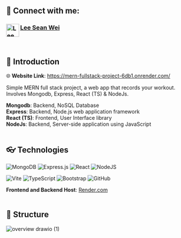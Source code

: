 ## 🤝 Connect with me:
### <a href="https://www.linkedin.com/in/sean-wei-lee-40918415b"><img align="left" src="https://raw.githubusercontent.com/yushi1007/yushi1007/main/images/linkedin.svg" alt="Lee Sean Wei | LinkedIn" width="35px"/> **Lee Sean Wei**<br/><br/><br/> </a>

## 📝 Introduction


🌐 **Website Link**: https://mern-fullstack-project-6db1.onrender.com/

Simple MERN full stack project, a web app that records your workout. Involves Mongodb, Express, React (TS) & NodeJs.

**Mongodb**: Backend, NoSQL Database<br/> 
**Express**: Backend, Node.js web application framework<br/> 
**React (TS)**: Frontend, User Interface library<br/>
**NodeJs**: Backend, Server-side application using JavaScript<br/><br/>

## 👓 Technologies

![MongoDB](https://img.shields.io/badge/MongoDB-%234ea94b.svg?style=for-the-badge&logo=mongodb&logoColor=white) 
![Express.js](https://img.shields.io/badge/express.js-%23404d59.svg?style=for-the-badge&logo=express&logoColor=%2361DAFB)
![React](https://img.shields.io/badge/react-%2320232a.svg?style=for-the-badge&logo=react&logoColor=%2361DAFB)
![NodeJS](https://img.shields.io/badge/node.js-6DA55F?style=for-the-badge&logo=node.js&logoColor=white)

![Vite](https://img.shields.io/badge/vite-%23646CFF.svg?style=for-the-badge&logo=vite&logoColor=white)
![TypeScript](https://img.shields.io/badge/typescript-%23007ACC.svg?style=for-the-badge&logo=typescript&logoColor=white)
![Bootstrap](https://img.shields.io/badge/bootstrap-%238511FA.svg?style=for-the-badge&logo=bootstrap&logoColor=white)
![GitHub](https://img.shields.io/badge/github-%23121011.svg?style=for-the-badge&logo=github&logoColor=white)

**Frontend and Backend Host**: <a href="https://render.com">Render.com</a><br/><br/>

## 🔲 Structure<br/>
![overview drawio (1)](https://github.com/user-attachments/assets/bacfd33d-7c81-4015-8d94-bcf55088a060)
